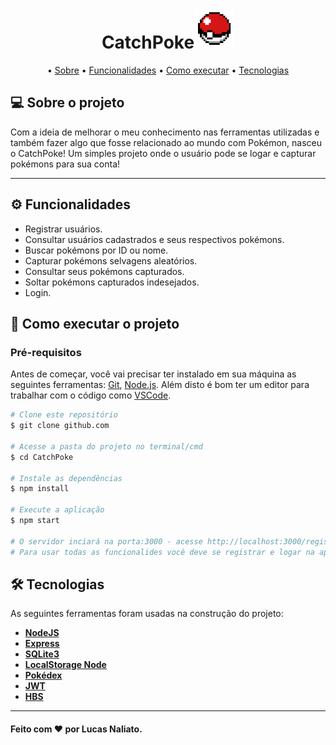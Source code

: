 <h1 align="center">CatchPoke<img src="/public/images/icon.png"></h1>

<p align="center">
  • <a href="#-sobre-o-projeto">Sobre</a> 
  • <a href="#-funcionalidades">Funcionalidades</a> 
  • <a href="#-como-executar-o-projeto">Como executar</a> 
  • <a href="#-tecnologias">Tecnologias</a> 
</p>


## 💻 Sobre o projeto

Com a ideia de melhorar o meu conhecimento nas ferramentas utilizadas e também fazer algo que fosse relacionado ao mundo com Pokémon, nasceu o CatchPoke! Um simples projeto onde o usuário pode se logar e capturar pokémons para sua conta!

---

## ⚙️ Funcionalidades

- Registrar usuários.
- Consultar usuários cadastrados e seus respectivos pokémons.
- Buscar pokémons por ID ou nome.
- Capturar pokémons selvagens aleatórios.
- Consultar seus pokémons capturados.
- Soltar pokémons capturados indesejados.
- Login.

## 🚀 Como executar o projeto



### Pré-requisitos

Antes de começar, você vai precisar ter instalado em sua máquina as seguintes ferramentas:
[Git](https://git-scm.com), [Node.js](https://nodejs.org/en/). 
Além disto é bom ter um editor para trabalhar com o código como [VSCode](https://code.visualstudio.com/).



```bash
# Clone este repositório
$ git clone github.com

# Acesse a pasta do projeto no terminal/cmd
$ cd CatchPoke

# Instale as dependências
$ npm install

# Execute a aplicação
$ npm start

# O servidor inciará na porta:3000 - acesse http://localhost:3000/register
# Para usar todas as funcionalides você deve se registrar e logar na aplicação

```



## 🛠 Tecnologias

As seguintes ferramentas foram usadas na construção do projeto:

-   **[NodeJS](https://nodejs.org/en/)**
-   **[Express](https://expressjs.com/)**
-   **[SQLite3](https://www.npmjs.com/package/sqlite3)**
-   **[LocalStorage Node](https://www.npmjs.com/package/node-localstorage)**
-   **[Pokédex](https://www.npmjs.com/package/pokedex)**
-   **[JWT](https://jwt.io/)**
-   **[HBS](https://www.npmjs.com/package/hbs)**

---


#### Feito com ❤️ por Lucas Naliato.


